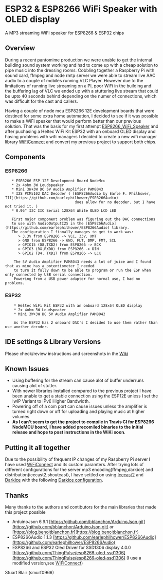 # ESP32 & ESP8266 WiFi Speaker with OLED display
A MP3 streaming WiFi speaker for ESP8266 & ESP32 chips

## Overview
During a recent pantomime production we were unable to get the internal building sound system working and had to come up with a cheap solution to pipe music into the dressing rooms.
Cobbling together a Raspberry Pi with sound card, ffmpeg and node rmtp server we were able to stream live AAC audio to a couple of mobiles running VLC Player. However due to the limitations of running live streaming on a PI, poor WiFi in the building and the buffering lag of VLC we ended up with a stuttering live stream that could be upto 40 seconds behind depending on the numer of connections, which was difficult for the cast and callers.

Having a couple of node mcu ESP8266 12E development boards that were destined for some extra home automation, I decided to see if it was possible to make a WiFi speaker that would perform better than our previous solution.
That was the basis for my first attempt [ESP8266_WiFi_Speaker](https://github.com/smurf0969/ESP8266_WiFi_Speaker) and after puchasing a Heltec WiFi Kit ESP32 with an onboard OLED display and having problems with wifi managers I decided to create a new wifi manager library [WiFiConnect](https://github.com/smurf0969/WiFiConnect) and convert my previous project to support both chips.

## Components  
   ### ESP8266
       * ESP8266 ESP-12E Development Board NodeMcu
       * 2x 4ohm 3W Loudspeaker
       * Mini 3W+3W DC 5V Audio Amplifier PAM8043
       * I2S PCM5102 DAC Decoder ( [ESP8266Audio by Earle F. Philhower, III](https://github.com/earlephilhower/ESP8266Audio)
                                    does allow for no decoder, but I have not tried it. )
       * 0.96" I2C IIC Serial 128X64 White OLED LCD LED 

       First major component problem was figuring out the DAC connections
       to use with AudioOutputI2S in the [ESP8266Audio](https://github.com/earlephilhower/ESP8266Audio) library.  
       The configuration I finnally manages to get to work was:  
          > 3.3V from ESP8266 -> VCC, 33V, XMT  
          > GND from ESP8266 -> GND, FLT, DMP, FMT, SCL  
          > GPIO15 (D8,TXD2) from ESP8266 -> BCK  
          > GPIO3 (RX,RXD0) from ESP8266 -> DIN  
          > GPIO2 (D4, TXD1) from ESP8266 -> LCK  
   
        The 5V Audio Amplifier PAM8043 needs a lot of juice and I found that as mine has a potentiometer I needed
        to turn it fully down to be able to program or run the ESP when only connected by USB serial connection.
        Powering from a USB power adapter for normal use, I had no problems.

   ### ESP32  
        * Heltec WiFi Kit ESP32 with an onboard 128x64 OLED display
        * 2x 4ohm 3W Loudspeaker
        * Mini 3W+3W DC 5V Audio Amplifier PAM8043

        As the ESP32 has 2 onboard DAC's I decided to use them rather than use another decoder.

## IDE settings & Library Versions
Please check/review instructions and screenshots in the [Wiki](https://github.com/smurf0969/ESP32_ESP8266_WiFi_Speaker_OLED/wiki)

## Known Issues
 * Using buffering for the stream can cause alot of buffer underruns causing alot of stutter.
 * With newer libraries installed compared to the previous project I have been unable to get a stable connection using the ESP12E unless I set the IwIP Variant to IPv6 Higher Bandwidth.
 * Powering off of a com port can cause issues unless the amplifier is turned right down or off for uploading and playing music at higher volumes.
 * **As I can't seem to get the project to compile in Travis CI for ESP8266 NodeMCU board,** 
   **I have added precomiled binaries to the initial release and hope to post instructions in the WiKi soon.**

## Putting it all together
Due to the possibility of frequent IP changes of my Raspberry Pi server I have used [WiFiConnect](https://github.com/smurf0969/WiFiConnect) and its custom paramters.
After trying lots of different configurations for the server mp3 encoding(ffmpeg,darkice) and distribution(icecast2,shoutcast), I have settled on using [Icecast2](http://icecast.org/) and [DarkIce](http://www.darkice.org/) with the following [Darkice configuration](./docs/darkice.cfg).

## Thanks
Many thanks to the authors and contibutors for the main libraries that made this project possible  
  - ArduinoJson 6.9.1 [https://github.com/bblanchon/ArduinoJson.git](https://github.com/bblanchon/ArduinoJson.git) or [https://blog.benoitblanchon.fr](https://blog.benoitblanchon.fr)
  - ESP8266Audio 1.1.3 [https://github.com/earlephilhower/ESP8266Audio](https://github.com/earlephilhower/ESP8266Audio)
  - ESP8266 and ESP32 Oled Driver for SSD1306 display 4.0.0 [https://github.com/ThingPulse/esp8266-oled-ssd1306](https://github.com/ThingPulse/esp8266-oled-ssd1306) (I use a modified version,see [WiFiConnect]())

Stuart Blair (smurf0969)
